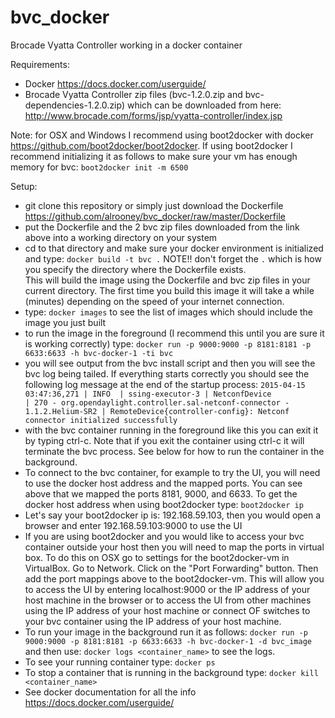 # bvc_docker
Brocade Vyatta Controller working in a docker container

Requirements:
* Docker https://docs.docker.com/userguide/
* Brocade Vyatta Controller zip files (bvc-1.2.0.zip and bvc-dependencies-1.2.0.zip) which can be downloaded from here: http://www.brocade.com/forms/jsp/vyatta-controller/index.jsp

Note: for OSX and Windows I recommend using boot2docker with docker https://github.com/boot2docker/boot2docker.  If using boot2docker I recommend initializing it as follows to make sure your vm has enough memory for bvc: ```boot2docker init -m 6500```

Setup:
* git clone this repository or simply just download the Dockerfile https://github.com/alrooney/bvc_docker/raw/master/Dockerfile
* put the Dockerfile and the 2 bvc zip files downloaded from the link above into a working directory on your system
* cd to that directory and make sure your docker environment is initialized and type: 
  ```docker build -t bvc .``` NOTE!! don't forget the ```.``` which is how you specify the directory where the Dockerfile exists.  
  This will build the image using the Dockerfile and bvc zip files in your current directory.  The first time you build this image it will take a while (minutes) depending on the speed of your internet connection.
* type: ```docker images``` to see the list of images which should include the image you just built
* to run the image in the foreground (I recommend this until you are sure it is working correctly) type: ```docker run -p 9000:9000 -p 8181:8181 -p 6633:6633 -h bvc-docker-1 -ti bvc```
* you will see output from the bvc install script and then you will see the bvc log being tailed.  If everything starts correctly you should see the following log message at the end of the startup process: ```2015-04-15 03:47:36,271 | INFO  | ssing-executor-3 | NetconfDevice                    | 270 - org.opendaylight.controller.sal-netconf-connector - 1.1.2.Helium-SR2 | RemoteDevice{controller-config}: Netconf connector initialized successfully```
* with the bvc container running in the foreground like this you can exit it by typing ctrl-c.  Note that if you exit the container using ctrl-c it will terminate the bvc process.  See below for how to run the container in the background.
* To connect to the bvc container, for example to try the UI, you will need to use the docker host address and the mapped ports.  You can see above that we mapped the ports 8181, 9000, and 6633.  To get the docker host address when using boot2docker type: ```boot2docker ip```
* Let's say your boot2docker ip is: 192.168.59.103, then you would open a browser and enter 192.168.59.103:9000 to use the UI
* If you are using boot2docker and you would like to access your bvc container outside your host then you will need to map the ports in virtual box.  To do this on OSX go to settings for the boot2docker-vm in VirtualBox.  Go to Network.  Click on the "Port Forwarding" button.  Then add the port mappings above to the boot2docker-vm.  This will allow you to access the UI by entering localhost:9000 or the IP address of your host machine in the browser or to access the UI from other machines using the IP address of your host machine or connect OF switches to your bvc container using the IP address of your host machine.
* To run your image in the background run it as follows: ```docker run -p 9000:9000 -p 8181:8181 -p 6633:6633 -h bvc-docker-1 -d bvc_image``` and then use: ```docker logs <container_name>``` to see the logs.
* To see your running container type: ```docker ps```
* To stop a container that is running in the background type: ```docker kill <container_name>``` 
* See docker documentation for all the info https://docs.docker.com/userguide/
